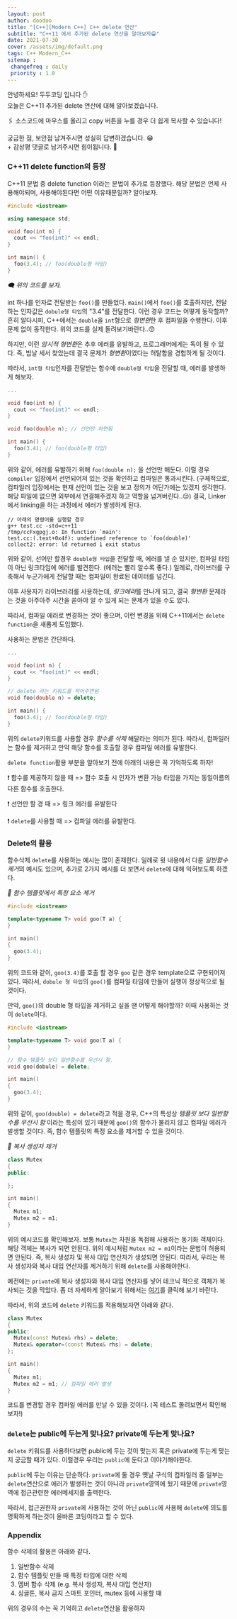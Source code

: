 ```yaml
---
layout: post
author: doodoo
title: "[C++][Modern C++] C++ delete 연산"
subtitle: "C++11 에서 추가된 delete 연산을 알아보자😁"
date: 2021-07-30
cover: /assets/img/default.png
tags: C++ Modern_C++
sitemap :
 changefreq : daily
 priority : 1.0
---
```

안녕하세요! <span class="doodoo">두두코딩</span> 입니다 ✋ <br>
오늘은 C++11 추가된 delete 연산에 대해 알아보겠습니다.

🖇 소스코드에 마우스를 올리고 <span class="tip">copy</span> 버튼을 누를 경우 더 쉽게 복사할 수 있습니다!

궁금한 점, 보안점 남겨주시면 성실히 답변하겠습니다. 😁 <br>
\+ 감상평 댓글로 남겨주시면 힘이됩니다. 🙇

### C++11 delete function의 등장
C++11 문법 중 delete function 이라는 문법이 추가로 등장했다. 해당 문법은 언제 사용해야되며, 사용해야된다면 어떤 이유때문일까? 알아보자.

```cpp
#include <iostream>

using namespace std;

void foo(int n) {
  cout << "foo(int)" << endl;
}

int main() {
  foo(3.4); // foo(double형 타입)
}
```

*🗨 위의 코드를 보자.*

int 하나를 인자로 전달받는 `foo()`를 만들었다. `main()`에서 `foo()`를 호출하지만, 전달하는 인자값은 `dobule형 타입`의 "3.4"를 전달한다. 이런 경우 코드는 어떻게 동작할까? 흔히 알다시피, C++에서는 `double`을 `int`형으로 *형변환*한 후 컴파일을 수행한다. 이후 문제 없이 동작한다. 위의 코드를 실제 돌려보기바란다..😙

하지만, 이런 *암시적 형변환*은 추후 에러를 유발하고, 프로그래머에게는 독이 될 수 있다. 즉, 밤날 세서 찾았는데 결국 문제가 *형변환*이였다는 허탈함을 경험하게 될 것이다.

따라서, `int형 타입`인자를 전달받는 함수에 `double형 타입`을 전달할 때, 에러를 발생하게 해보자.

```cpp
...

void foo(int n) {
  cout << "foo(int)" << endl;
}

void foo(double n); // 선언만 하면됨

int main() {
  foo(3.4); // foo(double형 타입)
}
```

위와 같이, 에러를 유발하기 위해 `foo(double n);` 을 선언만 해둔다. 이럴 경우 `compiler` 입장에서 선언되어져 있는 것을 확인하고 컴파일은 통과시킨다. (구체적으로, 컴파일러 입장에서는 현재 선언이 있는 것을 보고 정의가 어딘가에는 있겠지 생각한다. 해당 파일에 없으면 외부에서 연결해주겠지 하고 역할을 넘겨버린다..😔) 결국, Linker에서 linking을 하는 과정에서 에러가 발생하게 된다.

```text
// 아래의 명령어를 실행할 경우
g++ test.cc -std=c++11
/tmp/ccFxgpgj.o: In function `main':
test.cc:(.text+0x4f): undefined reference to `foo(double)'
collect2: error: ld returned 1 exit status
```

위와 같이, 선어만 할경우 `double형 타입`을 전달할 때, 에러를 낼 순 있지만, 컴파일 타임이 아닌 링크타임에 에러를 발견한다. (에러는 빨리 알수록 좋다.) 일례로, 라이브러를 구축해서 누군가에게 전달할 때는 컴파일이 완료된 데이터를 넘긴다.

이후 사용자가 라이브러리를 사용하는데, *링크에러*를 만나게 되고, 결국 *형변환* 문제라는 것을 아주아주 시간을 쏟아야 알 수 있게 되는 문제가 있을 수도 있다.

따라서, 컴파일 에러로 변경하는 것이 좋으며, 이런 변경을 위해 C++11에서는 `delete function`을 새롭게 도입했다.

사용하는 문법은 간단하다.

```cpp
...

void foo(int n) {
  cout << "foo(int)" << endl;
}

// delete 라는 키워드를 적어주면됨
void foo(double n) = delete;

int main() {
  foo(3.4); // foo(double형 타입)
}
```

위의 `delete`키워드를 사용할 경우 *함수를 삭제* 해달라는 의미가 된다. 따라서, 컴파일러는 함수를 제거하고 만약 해당 함수를 호출할 경우 컴파일 에러를 유발한다.

`delete function`활용 부분을 알아보기 전에 아래의 내용은 꼭 기억하도록 하자!

❗ 함수를 제공하지 않을 때 => 함수 호출 시 인자가 변환 가능 타입을 가지는 동일이름의 다른 함수를 호출한다.

❗ 선언만 할 경 때 => 링크 에러를 유발한다

❗ `delete`를 사용할 때 => 컴파일 에러를 유발한다.

### Delete의 활용
함수삭제 `delete`를 사용하는 예시는 많이 존재한다. 일례로 윗 내용에서 다룬 *일반함수 제거*의 예시도 있으며, 추가로 2가지 예시를 더 보면서 `delete`에 대해 익혀보도록 하겠다.

*🌱 함수 템플릿에서 특정 요소 제거*

```cpp
#include <iostream>

template<typename T> void goo(T a) {
}

int main()
{
  goo(3.4);
}
```

위의 코드와 같이, `goo(3.4)`를 호출 할 경우 `goo` 같은 경우 template으로 구현되어져 있다. 따라서, `dobule 형 타입`의 `goo()`를 컴파일 타임에 만들어 실행이 정상적으로 될 것이다.

만약, `goo()`의 double 형 타입을 제거하고 싶을 땐 어떻게 해야할까? 이때 사용하는 것이 `delete`이다.

```cpp
#include <iostream>

template<typename T> void goo(T a) {
}

// 함수 템플릿 보다 일반함수를 우선시 함.
void goo(dobule) = delete;

int main()
{
  goo(3.4);
}
```

위와 같이, `goo(double) = delete`라고 적을 경우, C++의 특성상 *템플릿 보다 일반함수를 우선시 함* 이라는 특성이 있기 때문에 `goo()`의 함수가 불리지 않고 컴파일 에러가 발생할 것이다. 즉, 함수 템플릿의 특정 요소를 제거할 수 있을 것이다.

*🌱 복사 생성자 제거*

```cpp
class Mutex
{
public:

};

int main()
{
  Mutex m1;
  Mutex m2 = m1;
}
```

위의 예시코드를 확인해보자. 보통 `Mutex`는 자원을 독점해 사용하는 동기화 객체이다. 해당 객체는 복사가 되면 안된다. 위의 예시처럼 `Mutex m2 = m1`이라는 문법이 허용되면 안된다. 즉, 복사 생성자 및 복사 대입 연산자가 생성되면 안된다. 따라서, 우리는 복사 생성자와 복사 대입 연산자를 제거하기 위해 `delete`를 사용해야한다.

예전에는 `private`에 복사 생성자와 복사 대입 연산자를 넣어 테크닉 적으로 객체가 복사되는 것을 막았다. 좀 더 자세하게 알아보기 위해서는 [여기]()를 클릭해 보기 바란다.

따라서, 위의 코드에 `delete` 키워드를 적용해보자면 아래와 같다.

```cpp
class Mutex
{
public:
  Mutex(const Mutex& rhs) = delete;
  Mutex& operator=(const Mutex& rhs) = delete;
};

int main()
{
  Mutex m1;
  Mutex m2 = m1; // 컴파일 에러 발생
}
```

코드를 변경할 경우 컴파일 에러를 만날 수 있을 것이다. (꼭 테스트 돌려보면서 확인해보자!)

### `delete`는 public에 두는게 맞나요? private에 두는게 맞나요?
`delete` 키워드를 사용하다보면 public에 두는 것이 맞는지 혹은 private에 두는게 맞는지 궁금할 때가 있다. 이럴경우 우리는 `public`에 둔다고 이야기해야한다.

`public`에 두는 이유는 단순하다. `private`에 둘 경우 옛날 구식의 컴파일러 중 일부는 `delete`연산으로 에러가 발생하는 것이 아니라 `private`영역에 뒀기 때문에 `private`영역에 접근관련한 에러메세지를 출력한다.

따라서, 접근권한자 `private`에 사용하는 것이 아닌 `public`에 사용해 `delete`에 의도를 명확하게 하는것이 올바른 코딩이라고 할 수 있다.

### Appendix
함수 삭제의 활용은 아래와 같다.
1. 일반함수 삭제
2. 함수 템플릿 만들 때 특정 타입에 대한 삭제
3. 멤버 함수 삭제 (e.g. 복사 생성자, 복사 대입 연산자)
4. 싱글톤, 복사 금지 스마트 포인터, mutex 등에 사용할 때

위의 경우의 수는 꼭 기억하고 `delete`연산을 활용하자
